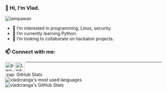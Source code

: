 ### 👋 Hi, I’m Vlad.

<p align="left"> <img src="https://komarev.com/ghpvc/?username=vladcranga&label=Views&color=blue&style=plastic" alt="iampawan" /> </p>

- 👀 I’m interested in programming, Linux, security.
- 🌱 I’m currently learning Python.
- 💞️ I’m looking to collaborate on hackaton projects.

### 📫 Connect with me:

[<img align="left" alt="personal website" width="30px" src="https://shefesh.com/assets/images/icons/internet.png" />][website]
[<img align="left" alt="LinkedIn" width="30px" src="https://shefesh.com/assets/images/icons/linkedin.png" />][linkedin]

---
  <br>
  <summary>:zap: GitHub Stats</summary>
  
  <img align="left" alt="vladcranga's most used languages" src="https://github-readme-stats.vercel.app/api/top-langs/?username=vladcranga&theme=dark&hide_langs_below=1" />
  <br>
  <img align="centre" alt="vladcranga's GitHub Stats" src="https://github-readme-stats.vercel.app/api?username=vladcranga&&show_icons=true&title_color=ffffff&icon_color=bb2acf&text_color=daf7dc&bg_color=151515" />

[website]: https://vladcranga.github.io
[linkedin]: https://www.linkedin.com/in/vlad-m-cranga-022775210/

<!---
vladcranga/vladcranga is a ✨ special ✨ repository because its `README.md` (this file) appears on your GitHub profile.
You can click the Preview link to take a look at your changes.
--->
